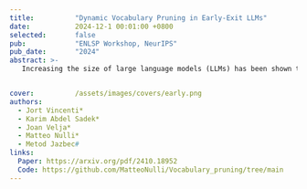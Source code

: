 ```yaml
---
title:          "Dynamic Vocabulary Pruning in Early-Exit LLMs"
date:           2024-12-1 00:01:00 +0800
selected:       false
pub:            "ENLSP Workshop, NeurIPS"
pub_date:       "2024"
abstract: >-
   Increasing the size of large language models (LLMs) has been shown to lead to better performance. However, this comes at the cost of slower and more expensive inference. To address this, we propose dynamically pruning the vocabulary at test time for each token. Specifically, the vocabulary is pruned at one of the initial layers, and the smaller vocabulary is then used throughout the rest of the forward pass. Our experiments demonstrate that such post-hoc dynamic vocabulary pruning improves the efficiency of confidence estimation in early-exit LLMs while maintaining competitive performance.


cover:          /assets/images/covers/early.png
authors:
  - Jort Vincenti*
  - Karim Abdel Sadek*
  - Joan Velja*
  - Matteo Nulli*
  - Metod Jazbec#
links:
  Paper: https://arxiv.org/pdf/2410.18952
  Code: https://github.com/MatteoNulli/Vocabulary_pruning/tree/main
---
```


